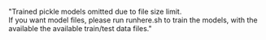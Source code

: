 "Trained pickle models omitted due to file size limit. <br>If you want model files, please run runhere.sh to train the models, with the available the available train/test data files." 
